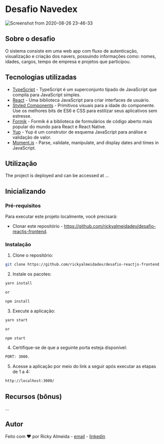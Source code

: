 # Desafio Navedex

![Screenshot from 2020-08-26 23-46-33](https://user-images.githubusercontent.com/60705947/91378364-9ff7a700-e7f6-11ea-865e-1fa5134c1a38.png)

## Sobre o desafio

O sistema consiste em uma web app com fluxo de autenticação, visualização e criação dos navers, possuindo informações como: nomes, idades, cargos, tempo de empresa e projetos que participou. 

## Tecnologias utilizadas

- [TypeScript](https://www.typescriptlang.org/) - TypeScript é um superconjunto tipado de JavaScript que compila para JavaScript simples.
- [React](https://pt-br.reactjs.org/) - Uma biblioteca JavaScript para criar interfaces de usuário.
- [Styled Components](https://styled-components.com/) - Primitivos visuais para a idade do componente. Use os melhores bits de ES6 e CSS para estilizar seus aplicativos sem estresse.
- [Formik](https://formik.org/) - Formik é a biblioteca de formulários de código aberto mais popular do mundo para React e React Native.
- [Yup](https://www.npmjs.com/package/yup) - Yup é um construtor de esquema JavaScript para análise e validação de valor.
- [Moment.js](https://momentjs.com/) - Parse, validate, manipulate,
and display dates and times in JavaScript.

## Utilização

The project is deployed and can be accessed at ...

## Inicializando

### Pré-requisitos

Para executar este projeto localmente, você precisará:

- Clonar este repositório - https://github.com/rickyalmeidadev/desafio-reactjs-frontend.

### Instalação

1. Clone o repositório:

```sh
git clone https://github.com/rickyalmeidadev/desafio-reactjs-frontend
```

2. Instale os pacotes:

```sh
yarn install

or

npm install
```

3. Execute a aplicação:

```sh
yarn start

or

npm start
```

4. Certifique-se de que a seguinte porta esteja disponível:

```sh
PORT: 3000.
```

5. Acesse a aplicação por meio do link a seguir após executar as etapas de 1 a 4:

```sh
http://localhost:3000/
```

## Recursos (bônus)

...

## Autor

Feito com :heart: por Ricky Almeida - [email](mailto:ricky.almeida.dev@gmail.com) - [linkedin](https://www.linkedin.com/in/rickyalmeidadev)
